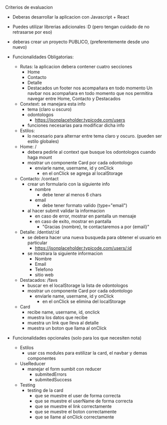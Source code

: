 Criterios de evaluacion

- Deberas desarrollar la aplicacion con Javascript + React
- Puedes utilizar librerias adicionales :D (pero tengan cuidado de no retrasarse por eso)
- deberas crear un proyecto PUBLICO, (preferentemente desde uno nuevo)

- Funcionalidades Obligatorias:

  - Rutas: la aplicacion debera contener cuatro secciones
    - Home
    - Contacto
    - Detalle
    - Destacados
      un footer nos acompañara en todo momento
      Un navbar nos acompañara en todo momento que nos permitira navegar entre Home, Contacto y Destacados
  - Conxtext: se manejara esta info
    - tema (claro u oscuro)
    - odontologos
      - https://jsonplaceholder.typicode.com/users
    - funciones necesarias para modificar dicha info
  - Estilos:
    - lo necesario para alternar entre tema claro y oscuro. (pueden ser estilo globales)
  - Home: /
    - debera pedirle al context que busque los odontologos cuando haga mount
    - mostrar un componente Card por cada odontologo
      - enviarle name, username, id y onClick
        - en el onClick se agrega al localStorage
  - Contacto: /contact
    - crear un formulario con la siguiente info
      - nombre
        - debe tener al menos 6 chars
      - email
        - debe tener formato valido (type="email")
    - al hacer submit validar la informacion
      - en caso de error, mostrar en pantalla un mensaje
      - en caso de exito, mostrar en pantalla
        - "Gracias {nombre}, te contactaremos a por {email}"
  - Detalle: /dentist/:id
    - se debera hacer una nueva busqueda para obtener el usuario en particular
      - https://jsonplaceholder.typicode.com/users/:id
    - se mostrara la siguiente informacion
      - Nombre
      - Email
      - Telefono
      - sitio web
  - Destacados: /favs
    - buscar en el localStorage la lista de odontologos
    - mostrar un componente Card por cada odontologo
      - enviarle name, username, id y onClick
        - en el onClick se elimina del localStorage
  - Card
    - recibe name, username, id, onclick
    - muestra los datos que recibe
    - muestra un link que lleva al detalle
    - muestra un boton que llama al onClick

- Funcionalidades opcionales
  (solo para los que necesiten nota)
  - Estilos
    - usar css modules para estilizar la card, el navbar y demas componentes
  - UseReducer
    - manejar el form sumbit con reducer
      - submitedErrors
      - submitedSuccess
  - Testing
    - testing de la card
      - que se muestre el user de forma correcta
      - que se muestre el userName de forma correcta
      - que se muestre el link correctamente
      - que se muestre el boton correctamente
      - que se llame al onClick correctamente
